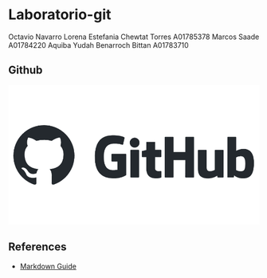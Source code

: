 # Laboratorio-git
Octavio Navarro
Lorena Estefania Chewtat Torres A01785378
Marcos Saade A01784220
Aquiba Yudah Benarroch Bittan A01783710

## Github

![Github logo](/images/github-logo.png)

## References

- [Markdown Guide](https://www.markdownguide.org/)